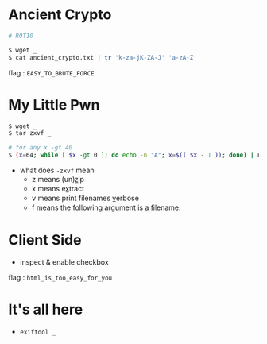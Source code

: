 # Ancient Crypto
```sh
# ROT10

$ wget _
$ cat ancient_crypto.txt | tr 'k-za-jK-ZA-J' 'a-zA-Z'
```

flag : ``
EASY_TO_BRUTE_FORCE
``

# My Little Pwn
```sh
$ wget _
$ tar zxvf _

# for any x -gt 40
$ (x=64; while [ $x -gt 0 ]; do echo -n "A"; x=$(( $x - 1 )); done) | nc challenges.42ctf.org 3002
```
- what does `-zxvf` mean
  - z means (un)z̲ip
  - x means ex̲tract
  - v means print filenames v̲erbose
  - f means the following argument is a f̱ilename.

# Client Side
- inspect & enable checkbox

flag : ``
html_is_too_easy_for_you
``

# It's all here
- `exiftool _`